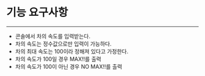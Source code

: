 # 기능 요구사항 
-----------------

- 콘솔에서 차의 속도를 입력받는다.
- 차의 속도는 정수값으로만 입력이 가능하다.
- 차의 최대 속도는 100이라 정해져 있다고 가정한다.
- 차의 속도가 100일 경우 MAX!!를 출력
- 차의 속도가 100이 아닌 경우 NO MAX!!를 출력


